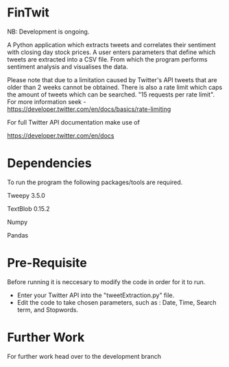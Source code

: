 # FinTwit

NB: Development is ongoing.

A Python application which extracts tweets and correlates their sentiment with closing day stock prices. A user enters parameters that define which tweets are extracted into a CSV file. From which the program performs sentiment analysis and visualises the data.

Please note that due to a limitation caused by Twitter's API tweets that are older than 2 weeks cannot be obtained. There is also a rate limit which caps the amount of tweets which can be searched. "15 requests per rate limit". For more information seek - https://developer.twitter.com/en/docs/basics/rate-limiting

For full Twitter API documentation make use of

https://developer.twitter.com/en/docs

# Dependencies

To run the program the following packages/tools are required.

Tweepy 3.5.0

TextBlob 0.15.2

Numpy

Pandas

# Pre-Requisite

Before running it is neccesary to modify the code in order for it to run.

- Enter your Twitter API into the "tweetExtraction.py" file.
- Edit the code to take chosen parameters, such as :
                            Date,
                            Time,
                            Search term, and
                            Stopwords.

# Further Work

For further work head over to the development branch